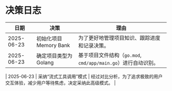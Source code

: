 # 决策日志

| 日期       | 决策                   | 理由                                                          |
| ---------- | ---------------------- | ------------------------------------------------------------- |
| 2025-06-23 | 初始化项目 Memory Bank | 为了更好地管理项目知识、跟踪进度和记录决策。                  |
| 2025-06-23 | 确定项目类型为 Golang  | 基于项目文件结构（`go.mod`, `cmd/app/main.go`）进行自动识别。 |

| 2025-06-23 | 采纳“流式工具调用”模式 | 经过对比分析，为了追求极致的用户交互体验，减少用户等待焦虑，决定采纳此高级模式。 |
